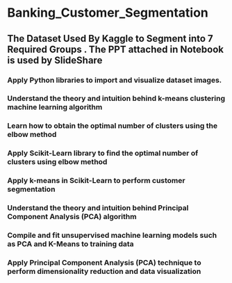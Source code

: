 # Banking_Customer_Segmentation
## The Dataset Used By Kaggle to Segment into 7 Required Groups . The PPT attached in Notebook is used by SlideShare
### Apply Python libraries to import and visualize dataset images.
### Understand the theory and intuition behind k-means clustering machine learning algorithm
### Learn how to obtain the optimal number of clusters using the elbow method
### Apply Scikit-Learn library to find the optimal number of clusters using elbow method
### Apply k-means in Scikit-Learn to perform customer segmentation
### Understand the theory and intuition behind Principal Component Analysis (PCA) algorithm
### Compile and fit unsupervised machine learning models such as PCA and K-Means to training data
### Apply Principal Component Analysis (PCA) technique to perform dimensionality reduction and data visualization

